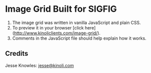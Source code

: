 # Image Grid Built for SIGFIG
1. The image grid was written in vanilla JavaScript and plain CSS. 
2. To preview it in your browser [click here] (http://www.kinoliclients.com/image-grid/). 
3. Comments in the JavaScript file should help explain how it works. 

## Credits
Jesse Knowles: jesse@kinoli.com
